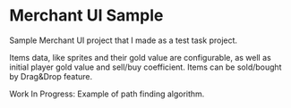 # Merchant UI Sample
Sample Merchant UI project that I made as a test task project.

Items data, like sprites and their gold value are configurable, as well as initial player gold value and sell/buy coefficient.
Items can be sold/bought by Drag&Drop feature.

Work In Progress: Example of path finding algorithm.
